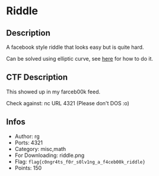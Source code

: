 Riddle
======

## Description
A facebook style riddle that looks easy but is quite hard.

Can be solved using elliptic curve, see [here](http://ami.ektf.hu/uploads/papers/finalpdf/AMI_43_from29to41.pdf) for how to do it.

## CTF Description

This showed up in my farceb00k feed.

Check against: nc URL 4321
(Please don't DOS :o)

## Infos

* Author: rg
* Ports: 4321
* Category: misc,math
* For Downloading: riddle.png
* Flag: `flag{c0ngr4ts_f0r_s0lv1ng_a_f4ceb00k_riddle}`
* Points: 150
